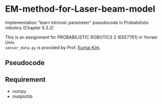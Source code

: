 # EM-method-for-Laser-beam-model
Implementation "learn intrinsic parameter" pseudocode in Probabilistic robotics (Chapter 6.3.2)

This is an assignment for PROBABILISTIC ROBOTICS 2 (EEE7761) in Yonsei Univ.  
`sensor_data.py` is provided by Prof. [Euntai Kim](https://cilab.yonsei.ac.kr/).  

## Pseudocode  



## Requirement  
- numpy  
- matplotlib  

